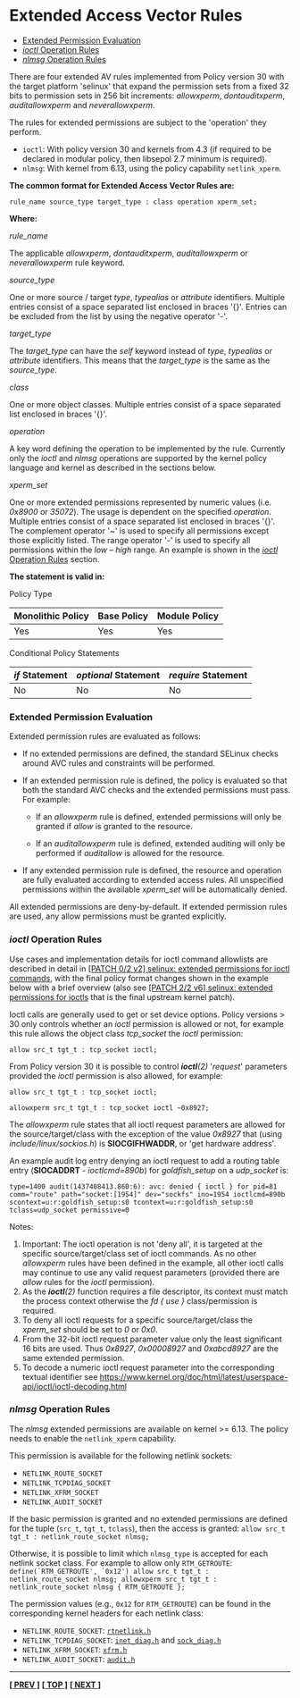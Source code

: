 # Extended Access Vector Rules

-   [Extended Permission Evaluation](#extended-permission-evaluation)
-   [*ioctl* Operation Rules](#ioctl-operation-rules)
-   [*nlmsg* Operation Rules](#nlmsg-operation-rules)

There are four extended AV rules implemented from Policy version 30 with the
target platform 'selinux' that expand the permission sets from a fixed 32 bits
to permission sets in 256 bit increments: *allowxperm*, *dontauditxperm*,
*auditallowxperm* and *neverallowxperm*.

The rules for extended permissions are subject to the 'operation' they perform.

-   `ioctl`: With policy version 30 and kernels from 4.3 (if required to be
    declared in modular policy, then libsepol 2.7 minimum is required).
-   `nlmsg`: With kernel from 6.13, using the policy capability `netlink_xperm`.

**The common format for Extended Access Vector Rules are:**

```
rule_name source_type target_type : class operation xperm_set;
```

**Where:**

*rule_name*

The applicable *allowxperm*, *dontauditxperm*, *auditallowxperm* or
*neverallowxperm* rule keyword.

*source_type*

One or more source / target *type*, *typealias* or *attribute* identifiers.
Multiple entries consist of a space separated list enclosed in braces \'{}\'.
Entries can be excluded from the list by using the negative operator \'-\'.

*target_type*

The *target_type* can have the *self* keyword instead of *type*, *typealias* or
*attribute* identifiers. This means that the *target_type* is the same as the
*source_type*.

*class*

One or more object classes. Multiple entries consist of a space separated list
enclosed in braces \'{}\'.

*operation*

A key word defining the operation to be implemented by the rule. Currently only
the *ioctl* and *nlmsg* operations are supported by the kernel policy language
and kernel as described in the sections below.

*xperm_set*

One or more extended permissions represented by numeric values (i.e. *0x8900* or
*35072*). The usage is dependent on the specified *operation*. Multiple entries
consist of a space separated list enclosed in braces \'{}\'. The complement
operator \'\~\' is used to specify all permissions except those explicitly
listed. The range operator \'-\' is used to specify all permissions within the
*low – high* range. An example is shown in the
[*ioctl* Operation Rules](#ioctl-operation-rules) section.

**The statement is valid in:**

Policy Type

Monolithic Policy | Base Policy | Module Policy
----------------- | ----------- | -------------
Yes               | Yes         | Yes

Conditional Policy Statements

*if* Statement | *optional* Statement | *require* Statement
-------------- | -------------------- | -------------------
No             | No                   | No

### Extended Permission Evaluation

Extended permission rules are evaluated as follows:

*   If no extended permissions are defined, the standard SELinux checks around
    AVC rules and constraints will be performed.

*   If an extended permission rule is defined, the policy is evaluated so that
    both the standard AVC checks and the extended permissions must pass. For
    example:

    *   If an *allowxperm* rule is defined, extended permissions will only be
        granted if *allow* is granted to the resource.

    *   If an *auditallowxperm* rule is defined, extended auditing will only be
        performed if *auditallow* is allowed for the resource.

*   If any extended permission rule is defined, the resource and operation are
    fully evaluated according to extended access rules. All unspecified
    permissions within the available *xperm_set* will be automatically denied.

All extended permissions are deny-by-default. If extended permission rules are
used, any allow permissions must be granted explicitly.

### *ioctl* Operation Rules

Use cases and implementation details for ioctl command allowlists are described
in detail in
[[PATCH 0/2 v2] selinux: extended permissions for ioctl commands](http://marc.info/?l=selinux&m=143336061925628&w=2),
with the final policy format changes shown in the example below with a brief
overview (also see
[[PATCH 2/2 v6] selinux: extended permissions for ioctls](http://marc.info/?l=selinux&m=143412575302369&w=2)
that is the final upstream kernel patch).

Ioctl calls are generally used to get or set device options. Policy versions \>
30 only controls whether an *ioctl* permission is allowed or not, for example
this rule allows the object class *tcp_socket* the *ioctl* permission:

```
allow src_t tgt_t : tcp_socket ioctl;
```

From Policy version 30 it is possible to control ***ioctl**(2)* '*request*'
parameters provided the *ioctl* permission is also allowed, for example:

```
allow src_t tgt_t : tcp_socket ioctl;

allowxperm src_t tgt_t : tcp_socket ioctl ~0x8927;
```

The *allowxperm* rule states that all ioctl request parameters are allowed for
the source/target/class with the exception of the value *0x8927* that (using
*include/linux/sockios.h*) is **SIOCGIFHWADDR**, or 'get hardware address'.

An example audit log entry denying an ioctl request to add a routing table entry
(**SIOCADDRT** - *ioctlcmd=890b*) for *goldfish_setup* on a *udp_socket* is:

```
type=1400 audit(1437408413.860:6): avc: denied { ioctl } for pid=81
comm="route" path="socket:[1954]" dev="sockfs" ino=1954 ioctlcmd=890b
scontext=u:r:goldfish_setup:s0 tcontext=u:r:goldfish_setup:s0
tclass=udp_socket permissive=0
```

Notes:

1.  Important: The ioctl operation is not 'deny all', it is targeted at the
    specific source/target/class set of ioctl commands. As no other *allowxperm*
    rules have been defined in the example, all other ioctl calls may continue
    to use any valid request parameters (provided there are *allow* rules for
    the *ioctl* permission).
2.  As the ***ioctl**(2)* function requires a file descriptor, its context must
    match the process context otherwise the *fd { use }* class/permission is
    required.
3.  To deny all ioctl requests for a specific source/target/class the
    *xperm_set* should be set to *0* or *0x0*.
4.  From the 32-bit ioctl request parameter value only the least significant 16
    bits are used. Thus *0x8927*, *0x00008927* and *0xabcd8927* are the same
    extended permission.
5.  To decode a numeric ioctl request parameter into the corresponding textual
    identifier see
    <https://www.kernel.org/doc/html/latest/userspace-api/ioctl/ioctl-decoding.html>

### *nlmsg* Operation Rules

The *nlmsg* extended permissions are available on kernel >= 6.13. The policy
needs to enable the `netlink_xperm` capability.

This permission is available for the following netlink sockets:

-   `NETLINK_ROUTE_SOCKET`
-   `NETLINK_TCPDIAG_SOCKET`
-   `NETLINK_XFRM_SOCKET`
-   `NETLINK_AUDIT_SOCKET`

If the basic permission is granted and no extended permissions are defined for
the tuple (`src_t`, `tgt_t`, `tclass`), then the access is granted: `allow src_t
tgt_t : netlink_route_socket nlmsg;`

Otherwise, it is possible to limit which `nlmsg_type` is accepted for each
netlink socket class. For example to allow only `RTM_GETROUTE`:
``define(`RTM_GETROUTE', `0x12') allow src_t tgt_t : netlink_route_socket nlmsg;
allowxperm src_t tgt_t : netlink_route_socket nlmsg { RTM_GETROUTE };``

The permission values (e.g., `0x12` for `RTM_GETROUTE`) can be found in the
corresponding kernel headers for each netlink class:

-   `NETLINK_ROUTE_SOCKET`:
    [`rtnetlink.h`](https://git.kernel.org/pub/scm/linux/kernel/git/torvalds/linux.git/tree/include/uapi/linux/rtnetlink.h?h=v6.11)
-   `NETLINK_TCPDIAG_SOCKET`:
    [`inet_diag.h`](https://git.kernel.org/pub/scm/linux/kernel/git/torvalds/linux.git/tree/include/uapi/linux/inet_diag.h?h=v6.11)
    and
    [`sock_diag.h`](https://git.kernel.org/pub/scm/linux/kernel/git/torvalds/linux.git/tree/include/uapi/linux/sock_diag.h?h=v6.11)
-   `NETLINK_XFRM_SOCKET`:
    [`xfrm.h`](https://git.kernel.org/pub/scm/linux/kernel/git/torvalds/linux.git/tree/include/uapi/linux/xfrm.h?h=v6.11)
-   `NETLINK_AUDIT_SOCKET`:
    [`audit.h`](https://git.kernel.org/pub/scm/linux/kernel/git/torvalds/linux.git/tree/include/uapi/linux/audit.h?h=v6.11)

<!-- %CUTHERE% -->

--------------------------------------------------------------------------------

**[[ PREV ]](avc_rules.md)** **[[ TOP ]](#)**
**[[ NEXT ]](class_permission_statements.md)**
